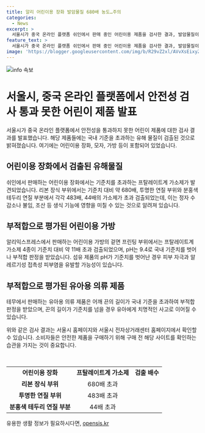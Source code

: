 ```yaml
---
title: 알리 어린이용 장화 발암물질 680배 농도…주의
categories:
  - News
excerpt: >
  서울시가 중국 온라인 플랫폼 쉬인에서 판매 중인 어린이용 제품을 검사한 결과, 발암물질이 680배가 넘는 어린이용 장화 등 6개 제품에서 국내 기준치를 초과하는 유해물질이 검출되었습니다. 이로 인해 어린이용 제품들이 부적합으로 판정받았고, 특히 가소제는 생식 기능에 영향을 미치는 것으로 알려져 있습니다. 또한, 알리익스프레스, 테무 등 다른 플랫폼에서도 유해 물질이 검출되었으며, 검사 결과는 서울시 홈페이지와 전자상거래센터 홈페이지에서 확인할 수 있습니다.
feature_text: >
  서울시가 중국 온라인 플랫폼 쉬인에서 판매 중인 어린이용 제품을 검사한 결과, 발암물질이 680배가 넘는 어린이용 장화 등 6개 제품에서 국내 기준치를 초과하는 유해물질이 검출되었습니다. 이로 인해 어린이용 제품들이 부적합으로 판정받았고, 특히 가소제는 생식 기능에 영향을 미치는 것으로 알려져 있습니다. 또한, 알리익스프레스, 테무 등 다른 플랫폼에서도 유해 물질이 검출되었으며, 검사 결과는 서울시 홈페이지와 전자상거래센터 홈페이지에서 확인할 수 있습니다.
image: 'https://blogger.googleusercontent.com/img/b/R29vZ2xl/AVvXsEixyZcFfHzMRdzZMjFBmAUKJYCLCGyLL1o632UiGVXcaFdKo_bkvkuCioo0uUKlGfBVcT3P84aROyZIXSBEx3Aw5nCQ3pTgDom1WDC4m8eifvWiAmWEEVb4x6G_l8C0QH225ldMjyaFvpxGEBGNO37VmDTDMHGhJPq73UglMfDca1-0aw/s1600/blogspot.png'
---
```


<p><img src="https://blogger.googleusercontent.com/img/b/R29vZ2xl/AVvXsEixyZcFfHzMRdzZMjFBmAUKJYCLCGyLL1o632UiGVXcaFdKo_bkvkuCioo0uUKlGfBVcT3P84aROyZIXSBEx3Aw5nCQ3pTgDom1WDC4m8eifvWiAmWEEVb4x6G_l8C0QH225ldMjyaFvpxGEBGNO37VmDTDMHGhJPq73UglMfDca1-0aw/s1600/blogspot.png" alt="info 속보" /></p>

<h1 data-ke-size="size26">서울시, 중국 온라인 플랫폼에서 안전성 검사 통과 못한 어린이 제품 발표</h1>

<p data-ke-size="size16">서울시가 중국 온라인 플랫폼에서 안전성을 통과하지 못한 어린이 제품에 대한 검사 결과를 발표했습니다. 해당 제품들에는 국내 기준을 초과하는 유해 물질이 검출된 것으로 밝혀졌습니다. 여기에는 어린이용 장화, 모자, 가방 등이 포함되어 있었습니다.</p>

<h2 data-ke-size="size24">어린이용 장화에서 검출된 유해물질</h2>

<p data-ke-size="size16">쉬인에서 판매하는 어린이용 장화에서는 기준치를 초과하는 프탈레이트계 가소제가 발견되었습니다. 리본 장식 부위에서는 기준치 대비 약 680배, 투명한 연질 부위와 분홍색 테두리 연질 부분에서 각각 483배, 44배의 가소제가 초과 검출되었는데, 이는 정자 수 감소나 불임, 조산 등 생식 기능에 영향을 미칠 수 있는 것으로 알려져 있습니다.</p>

<h2 data-ke-size="size24">부적합으로 평가된 어린이용 가방</h2>

<p data-ke-size="size16">알리익스프레스에서 판매하는 어린이용 가방의 겉면 프린팅 부위에서는 프탈레이트계 가소제 4종이 기준치 대비 약 11배 초과 검출되었으며, pH는 9.4로 국내 기준치를 벗어나 부적합 판정을 받았습니다. 섬유 제품의 pH가 기준치를 벗어난 경우 피부 자극과 알레르기성 접촉성 피부염을 유발할 가능성이 있습니다.</p>

<h2 data-ke-size="size24">부적합으로 평가된 유아용 의류 제품</h2>

<p data-ke-size="size16">테무에서 판매하는 유아용 의류 제품은 어깨 끈의 길이가 국내 기준을 초과하여 부적합 판정을 받았으며, 끈의 길이가 기준치를 넘을 경우 유아에게 치명적인 사고로 이어질 수 있습니다.</p>

<p data-ke-size="size16">위와 같은 검사 결과는 서울시 홈페이지와 서울시 전자상거래센터 홈페이지에서 확인할 수 있습니다. 소비자들은 안전한 제품을 구매하기 위해 구매 전 해당 사이트를 확인하는 습관을 가지는 것이 중요합니다.</p>

<p data-ke-size="size16">&nbsp;</p>

<table>
    <tbody>
        <tr>
            <td style="text-align: center; height: 17px;"><b>어린이용 장화</b></td>
            <td style="text-align: center; height: 17px;"><b>프탈레이트계 가소제</b></td>
            <td style="text-align: center; height: 17px;"><b>검출 배수</b></td>
        </tr>
        <tr>
            <td style="text-align: center; height: 17px;"><b>리본 장식 부위</b></td>
            <td style="text-align: center; height: 17px;">680배 초과</td>
        </tr>
        <tr>
            <td style="text-align: center; height: 17px;"><b>투명한 연질 부위</b></td>
            <td style="text-align: center; height: 17px;">483배 초과</td>
        </tr>
        <tr>
            <td style="text-align: center; height: 17px;"><b>분홍색 테두리 연질 부분</b></td>
            <td style="text-align: center; height: 17px;">44배 초과</td>
        </tr>
    </tbody>
</table>
유용한 생활 정보가 필요하시다면, <a href="https://opensis.kr" rel="dofollow">opensis.kr</a>


